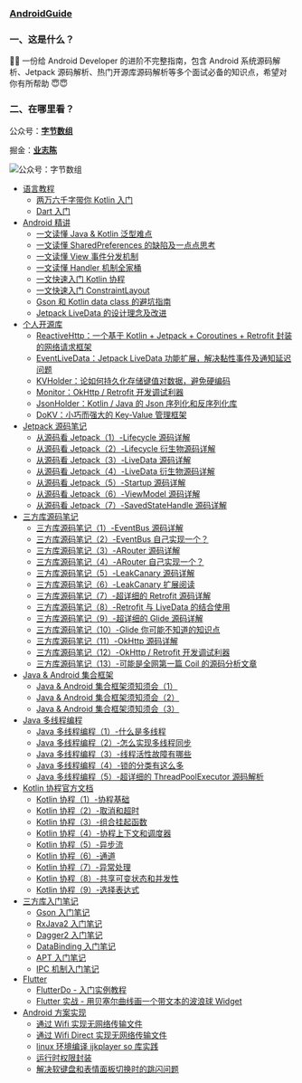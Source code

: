 ### [AndroidGuide](https://github.com/leavesC/AndroidGuide)

### 一、这是什么？

🎁🎁 一份给 Android Developer 的进阶不完整指南，包含 Android 系统源码解析、Jetpack 源码解析、热门开源库源码解析等多个面试必备的知识点，希望对你有所帮助 😇😇

### 二、在哪里看？

公众号：[**字节数组**](https://s3.ax1x.com/2021/02/18/yRiE4K.png)

掘金：[**业志陈**](https://juejin.cn/user/923245496518439/posts)

![公众号：字节数组](https://s3.ax1x.com/2021/02/18/yRiE4K.png)



* [语言教程]()
  * [两万六千字带你 Kotlin 入门](kotlin_core/两万六千字带你Kotlin入门.md)
  * [Dart 入门](dart/Dart入门教程.md)
* [Android 精讲]()
  * [一文读懂 Java & Kotlin 泛型难点](android_core/一文读懂Java&Kotlin泛型难点.md)
  * [一文读懂 SharedPreferences 的缺陷及一点点思考](https://github.com/leavesC/KVHolder/wiki/%E4%B8%80%E6%96%87%E8%AF%BB%E6%87%82-SharedPreferences-%E7%9A%84%E7%BC%BA%E9%99%B7%E5%8F%8A%E4%B8%80%E7%82%B9%E7%82%B9%E6%80%9D%E8%80%83)
  * [一文读懂 View 事件分发机制](android_core/一文读懂View事件分发机制.md)
  * [一文读懂 Handler 机制全家桶](android_core/一文读懂Handler机制全家桶.md)
  * [一文快速入门 Kotlin 协程](android_core/一文快速入门Kotlin协程.md)
  * [一文快速入门 ConstraintLayout](android_core/一文快速入门ConstraintLayout.md)
  * [Gson 和 Kotlin data class 的避坑指南](android_core/Gson和KotlinDataClass的避坑指南.md)
  * [Jetpack LiveData 的设计理念及改进](https://github.com/leavesC/EventLiveData/wiki)
* [个人开源库]()
  * [ReactiveHttp：一个基于 Kotlin + Jetpack + Coroutines + Retrofit 封装的网络请求框架](https://github.com/leavesC/ReactiveHttp)
  * [EventLiveData：Jetpack LiveData 功能扩展，解决黏性事件及通知延迟问题](https://github.com/leavesC/EventLiveData)
  * [KVHolder：论如何持久化存储键值对数据，避免硬编码](https://github.com/leavesC/KVHolder)
  * [Monitor：OkHttp / Retrofit 开发调试利器](https://github.com/leavesC/Monitor)
  * [JsonHolder：Kotlin / Java 的 Json 序列化和反序列化库](https://github.com/leavesC/JsonHolder)
  * [DoKV：小巧而强大的 Key-Value 管理框架](https://github.com/leavesC/DoKV)
* [Jetpack 源码笔记]()
  * [从源码看 Jetpack（1）-Lifecycle 源码详解](android_jetpack/1-Lifecycle源码详解.md)
  * [从源码看 Jetpack（2）-Lifecycle 衍生物源码详解](android_jetpack/2-Lifecycle衍生.md)
  * [从源码看 Jetpack（3）-LiveData 源码详解](android_jetpack/3-LiveData源码详解.md)
  * [从源码看 Jetpack（4）-LiveData 衍生物源码详解](android_jetpack/4-LiveData衍生.md)
  * [从源码看 Jetpack（5）-Startup 源码详解](android_jetpack/5-Startup源码详解.md)
  * [从源码看 Jetpack（6）-ViewModel 源码详解](android_jetpack/6-ViewModel源码详解.md)
  * [从源码看 Jetpack（7）-SavedStateHandle 源码详解](android_jetpack/7-SavedStateHandle源码详解.md)
* [三方库源码笔记]()
  - [三方库源码笔记（1）-EventBus 源码详解](android_opensource/1-EventBus源码详解.md)
  - [三方库源码笔记（2）-EventBus 自己实现一个？](android_opensource/2-EventBus自己实现一个？.md)
  - [三方库源码笔记（3）-ARouter 源码详解](android_opensource/3-ARouter源码详解.md)
  - [三方库源码笔记（4）-ARouter 自己实现一个？](android_opensource/4-ARouter自己实现一个？.md)
  - [三方库源码笔记（5）-LeakCanary 源码详解](android_opensource/5-LeakCanary源码详解.md)
  - [三方库源码笔记（6）-LeakCanary 扩展阅读](android_opensource/6-LeakCanary扩展阅读.md)
  - [三方库源码笔记（7）-超详细的 Retrofit 源码详解](android_opensource/7-超详细的Retrofit源码详解.md)
  - [三方库源码笔记（8）-Retrofit 与 LiveData 的结合使用](android_opensource/8-Retrofit与LiveData的结合使用.md)
  - [三方库源码笔记（9）-超详细的 Glide 源码详解](android_opensource/9-超详细的Glide源码详解.md)
  - [三方库源码笔记（10）-Glide 你可能不知道的知识点](android_opensource/10-Glide你可能不知道的知识点.md)
  - [三方库源码笔记（11）-OkHttp 源码详解](android_opensource/11-OkHttp源码详解.md)
  - [三方库源码笔记（12）-OkHttp / Retrofit 开发调试利器](android_opensource/12-OkHttp-Retrofit开发调试利器.md)
  - [三方库源码笔记（13）-可能是全网第一篇 Coil 的源码分析文章](android_opensource/13-可能是全网第一篇Coil的源码分析文章.md)
* [Java & Android 集合框架]()
  * [Java & Android 集合框架须知须会（1）](java_android_collections/Java&Android集合框架须知须会（1）.md)
  * [Java & Android 集合框架须知须会（2）](java_android_collections/Java&Android集合框架须知须会（2）.md)
  * [Java & Android 集合框架须知须会（3）](java_android_collections/Java&Android集合框架须知须会（3）.md)
* [Java 多线程编程]()
  * [Java 多线程编程（1）-什么是多线程](java_multithreading/1-什么是多线程.md)
  * [Java 多线程编程（2）-怎么实现多线程同步](java_multithreading/2-怎么实现多线程同步.md)
  * [Java 多线程编程（3）-线程活性故障有哪些](java_multithreading/3-线程活性故障有哪些.md)
  * [Java 多线程编程（4）-锁的分类有这么多](java_multithreading/4-锁的分类有这么多.md)
  * [Java 多线程编程（5）-超详细的 ThreadPoolExecutor 源码解析](java_multithreading/5-超详细的ThreadPoolExecutor源码解析.md)
* [Kotlin 协程官方文档]()
  * [Kotlin 协程（1）-协程基础](kotlin_coroutine/1-协程基础.md)
  * [Kotlin 协程（2）-取消和超时](kotlin_coroutine/2-取消和超时.md)
  * [Kotlin 协程（3）-组合挂起函数](kotlin_coroutine/3-组合挂起函数.md)
  * [Kotlin 协程（4）-协程上下文和调度器](kotlin_coroutine/4-协程上下文和调度器.md)
  * [Kotlin 协程（5）-异步流](kotlin_coroutine/5-异步流.md)
  * [Kotlin 协程（6）-通道](kotlin_coroutine/6-通道.md)
  * [Kotlin 协程（7）-异常处理](kotlin_coroutine/7-异常处理.md)
  * [Kotlin 协程（8）-共享可变状态和并发性](kotlin_coroutine/8-共享可变状态和并发性.md)
  * [Kotlin 协程（9）-选择表达式](kotlin_coroutine/9-选择表达式.md)
* [三方库入门笔记]()
  * [Gson 入门笔记](android_core/Gson使用详解.md)
  * [RxJava2 入门笔记](android_core/RxJava2入门详细笔记.md)
  * [Dagger2 入门笔记](https://github.com/leavesC/Dagger2Samples)
  * [DataBinding 入门笔记](https://github.com/leavesC/DataBindingSamples)
  * [APT 入门笔记](https://github.com/leavesC/DoKV)
  * [IPC 机制入门笔记](https://github.com/leavesC/IPCSamples)
* [Flutter]()
  * [FlutterDo - 入门实例教程](https://github.com/leavesC/flutter_do)
  * [Flutter 实战 - 用贝塞尔曲线画一个带文本的波浪球 Widget](https://juejin.im/post/5db5c03a6fb9a0208668e4f3)
* [Android 方案实现]()
  * [通过 Wifi 实现无网络传输文件](https://github.com/leavesC/WifiFileTransfer)
  * [通过 Wifi Direct 实现无网络传输文件](https://github.com/leavesC/WifiP2P)
  * [linux 环境编译 ijkplayer so 库实践](https://github.com/leavesC/ijkplayer-so-extend)
  * [运行时权限封装](https://github.com/leavesC/PermissionSteward)
  * [解决软键盘和表情面板切换时的跳闪问题](https://github.com/leavesC/Keyboard)
